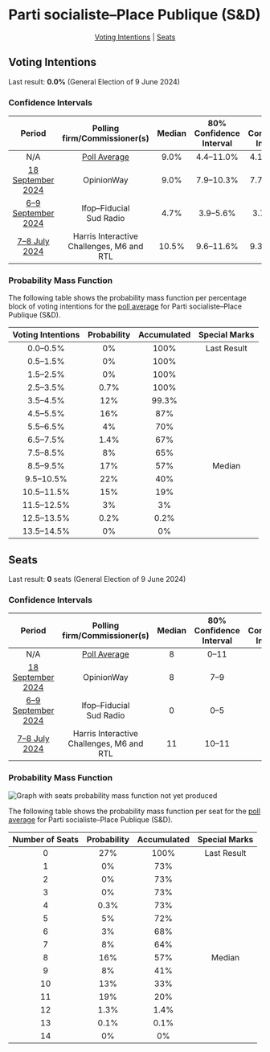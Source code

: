 # Parti socialiste–Place Publique (S&D)

<p align="center"><a href="#voting-intentions">Voting Intentions</a> | <a href="#seats">Seats</a></p>

## Voting Intentions

Last result: **0.0%** (General Election of 9 June 2024)

### Confidence Intervals

| Period     | Polling firm/Commissioner(s) | Median | 80% Confidence Interval | 90% Confidence Interval | 95% Confidence Interval | 99% Confidence Interval |
|:----------:|:----------------:|:-----------:|:-----------------------:|:-----------------------:|:-----------------------:|:-----------------------:|
| N/A | [Poll Average](average.html) | 9.0% | 4.4–11.0% | 4.1–11.4% | 3.9–11.7% | 3.5–12.3% |
| [18 September 2024](2024-09-18-OpinionWay.html) | OpinionWay | 9.0% | 7.9–10.3% | 7.7–10.6% | 7.4–10.9% | 6.9–11.6% |
| [6–9 September 2024](2024-09-09-Ifop–Fiducial.html) | Ifop–Fiducial <br> Sud Radio | 4.7% | 3.9–5.6% | 3.7–5.9% | 3.6–6.1% | 3.2–6.6% |
| [7–8 July 2024](2024-07-08-HarrisInteractive.html) | Harris Interactive <br> Challenges, M6 and RTL | 10.5% | 9.6–11.6% | 9.3–11.9% | 9.1–12.1% | 8.7–12.6% |

### Probability Mass Function

The following table shows the probability mass function per percentage block of voting intentions for the [poll average](average.html) for Parti socialiste–Place Publique (S&D).

| Voting Intentions | Probability | Accumulated | Special Marks |
|:-----------------:|:-----------:|:-----------:|:-------------:|
| 0.0–0.5% | 0% | 100% | Last Result |
| 0.5–1.5% | 0% | 100% |  |
| 1.5–2.5% | 0% | 100% |  |
| 2.5–3.5% | 0.7% | 100% |  |
| 3.5–4.5% | 12% | 99.3% |  |
| 4.5–5.5% | 16% | 87% |  |
| 5.5–6.5% | 4% | 70% |  |
| 6.5–7.5% | 1.4% | 67% |  |
| 7.5–8.5% | 8% | 65% |  |
| 8.5–9.5% | 17% | 57% | Median |
| 9.5–10.5% | 22% | 40% |  |
| 10.5–11.5% | 15% | 19% |  |
| 11.5–12.5% | 3% | 3% |  |
| 12.5–13.5% | 0.2% | 0.2% |  |
| 13.5–14.5% | 0% | 0% |  |


## Seats

Last result: **0** seats (General Election of 9 June 2024)

### Confidence Intervals

| Period     | Polling firm/Commissioner(s) | Median | 80% Confidence Interval | 90% Confidence Interval | 95% Confidence Interval | 99% Confidence Interval |
|:----------:|:----------------:|:------:|:-----------------------:|:-----------------------:|:-----------------------:|:-----------------------:|
| N/A | [Poll Average](average.html) | 8 | 0–11 | 0–11 | 0–11 | 0–12 |
| [18 September 2024](2024-09-18-OpinionWay.html) | OpinionWay | 8 | 7–9 | 6–10 | 6–10 | 6–10 |
| [6–9 September 2024](2024-09-09-Ifop–Fiducial.html) | Ifop–Fiducial <br> Sud Radio | 0 | 0–5 | 0–5 | 0–6 | 0–6 |
| [7–8 July 2024](2024-07-08-HarrisInteractive.html) | Harris Interactive <br> Challenges, M6 and RTL | 11 | 10–11 | 9–11 | 9–12 | 8–12 |

### Probability Mass Function

![Graph with seats probability mass function not yet produced](average-seats-pmf-partisocialiste–placepubliquesd.png "Seats Probability Mass Function")

The following table shows the probability mass function per seat for the [poll average](average.html) for Parti socialiste–Place Publique (S&D).

| Number of Seats | Probability | Accumulated | Special Marks |
|:---------------:|:-----------:|:-----------:|:-------------:|
| 0 | 27% | 100% | Last Result |
| 1 | 0% | 73% |  |
| 2 | 0% | 73% |  |
| 3 | 0% | 73% |  |
| 4 | 0.3% | 73% |  |
| 5 | 5% | 72% |  |
| 6 | 3% | 68% |  |
| 7 | 8% | 64% |  |
| 8 | 16% | 57% | Median |
| 9 | 8% | 41% |  |
| 10 | 13% | 33% |  |
| 11 | 19% | 20% |  |
| 12 | 1.3% | 1.4% |  |
| 13 | 0.1% | 0.1% |  |
| 14 | 0% | 0% |  |


